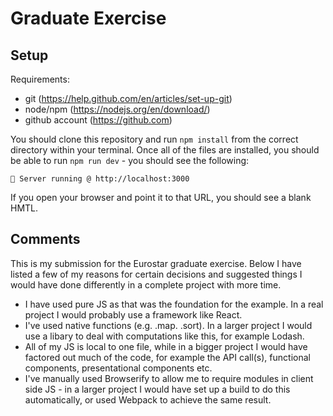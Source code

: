 # Graduate Exercise

## Setup

Requirements:
- git (https://help.github.com/en/articles/set-up-git)
- node/npm (https://nodejs.org/en/download/)
- github account (https://github.com)

You should clone this repository and run `npm install` from the correct directory within your terminal. Once all of the files are installed, you should be able to run `npm run dev` - you should see the following:

`🚄 Server running @ http://localhost:3000`

If you open your browser and point it to that URL, you should see a blank HMTL.

## Comments

This is my submission for the Eurostar graduate exercise. Below I have listed a few of my reasons for certain decisions and suggested things I would have done differently in a complete project with more time.

  - I have used pure JS as that was the foundation for the example. In a real project I would probably use a framework like React.
  - I've used native functions (e.g. .map. .sort). In a larger project I would use a libary to deal with computations like this, for example Lodash.
  - All of my JS is local to one file, while in a bigger project I would have factored out much of the code, for example the API call(s), functional components, presentational components etc.
  - I've manually used Browserify to allow me to require modules in client side JS - in a larger project I would have set up a build to do this automatically, or used Webpack to achieve the same result.